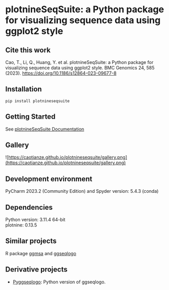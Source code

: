 # plotnineSeqSuite: a Python package for visualizing sequence data using ggplot2 style
## Cite this work
Cao, T., Li, Q., Huang, Y. et al. plotnineSeqSuite: a Python package for visualizing sequence data using ggplot2 style. BMC Genomics 24, 585 (2023). https://doi.org/10.1186/s12864-023-09677-8
## Installation
`pip install plotnineseqsuite`
## Getting Started
See [plotnineSeqSuite Documentation](https://caotianze.github.io/plotnineseqsuite/) 
## Gallery
![https://caotianze.github.io/plotnineseqsuite/gallery.png](https://caotianze.github.io/plotnineseqsuite/gallery.png)
## Development environment 
PyCharm 2023.2 (Community Edition) and Spyder version: 5.4.3  (conda)
## Dependencies
Python version: 3.11.4 64-bit    
plotnine: 0.13.5
## Similar projects
R package [ggmsa](https://github.com/YuLab-SMU/ggmsa) and [ggseqlogo](https://github.com/omarwagih/ggseqlogo)
## Derivative projects
- [Pyggseqlogo](https://github.com/CaoTianze/pyggseqlogo): Python version of ggseqlogo. 
